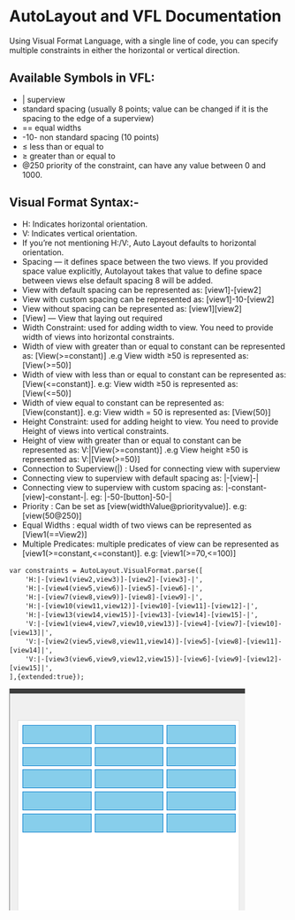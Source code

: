 # AutoLayout and VFL Documentation
Using Visual Format Language, with a single line of code, you can specify multiple constraints in either the horizontal or vertical direction.

## Available Symbols in VFL:
- | superview
- standard spacing (usually 8 points; value can be changed if it is the spacing to the edge of a superview)
- == equal widths
- -10- non standard spacing (10 points)
- $\leqslant$ less than or equal to
- $\geqslant$ greater than or equal to
- @250 priority of the constraint, can have any value between 0 and 1000.

## Visual Format Syntax:-
- H: Indicates horizontal orientation.
- V: Indicates vertical orientation.
- If you’re not mentioning H:/V:, Auto Layout defaults to horizontal orientation.
- Spacing — it defines space between the two views. If you provided space value explicitly, Autolayout takes that value to define space between views else default spacing 8 will be added.
- View with default spacing can be represented as: [view1]-[view2]
- View with custom spacing can be represented as: [view1]-10-[view2]
- View without spacing can be represented as: [view1][view2]
- [View] — View that laying out required
- Width Constraint: used for adding width to view. You need to provide width of views into horizontal constraints.
- Width of view with greater than or equal to constant can be represented as: [View(>=constant)] .e.g View width ≥50 is represented as: [View(>=50)]
- Width of view with less than or equal to constant can be represented as: [View(<=constant)]. e.g: View width ≥50 is represented as: [View(<=50)]
- Width of view equal to constant can be represented as: [View(constant)]. e.g: View width = 50 is represented as: [View(50)]
- Height Constraint: used for adding height to view. You need to provide Height of views into vertical constraints.
- Height of view with greater than or equal to constant can be represented as: V:|[View(>=constant)] .e.g View height ≥50 is represented as: V:|[View(>=50)]
- Connection to Superview(|) : Used for connecting view with superview
- Connecting view to superview with default spacing as: |-[view]-|
- Connecting view to superview with custom spacing as: |-constant-[view]-constant-|. eg: |-50-[button]-50-|
- Priority : Can be set as [view(widthValue@priorityvalue)]. e.g: [view(50@250)]
- Equal Widths : equal width of two views can be represented as [View1(==View2)]
- Multiple Predicates: multiple predicates of view can be represented as [view1(>=constant,<=constant)]. e.g: [view1(>=70,<=100)]
```
var constraints = AutoLayout.VisualFormat.parse([
    'H:|-[view1(view2,view3)]-[view2]-[view3]-|',
    'H:|-[view4(view5,view6)]-[view5]-[view6]-|',
    'H:|-[view7(view8,view9)]-[view8]-[view9]-|',
    'H:|-[view10(view11,view12)]-[view10]-[view11]-[view12]-|',
    'H:|-[view13(view14,view15)]-[view13]-[view14]-[view15]-|',
    'V:|-[view1(view4,view7,view10,view13)]-[view4]-[view7]-[view10]-[view13]|',
    'V:|-[view2(view5,view8,view11,view14)]-[view5]-[view8]-[view11]-[view14]|',
    'V:|-[view3(view6,view9,view12,view15)]-[view6]-[view9]-[view12]-[view15]|',
],{extended:true});
```
![Layout](layoutvfl.png)



